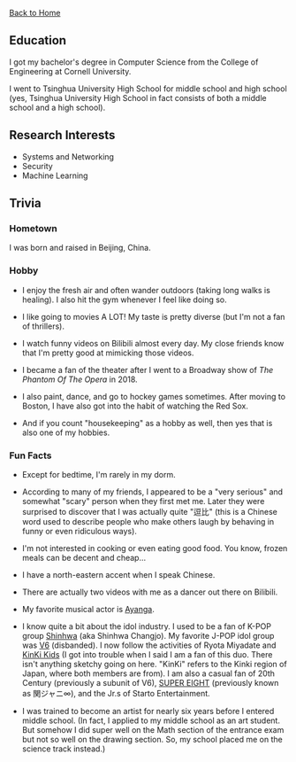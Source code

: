 [Back to Home](https://sophiali06.github.io/personal_site/)

## Education
I got my bachelor's degree in Computer Science from the College of Engineering at Cornell University.

I went to Tsinghua University High School for middle school and high school (yes, Tsinghua University High School in fact consists of both a middle school and a high school).

## Research Interests
+ Systems and Networking
+ Security
+ Machine Learning

## Trivia
### Hometown
I was born and raised in Beijing, China.

### Hobby
+ I enjoy the fresh air and often wander outdoors (taking long walks is healing). I also hit the gym whenever I feel like doing so.

+ I like going to movies A LOT! My taste is pretty diverse (but I'm not a fan of thrillers).

+ I watch funny videos on Bilibili almost every day. My close friends know that I'm pretty good at mimicking those videos.

+ I became a fan of the theater after I went to a Broadway show of _The Phantom Of The Opera_ in 2018.

+ I also paint, dance, and go to hockey games sometimes. After moving to Boston, I have also got into the habit of watching the Red Sox.

+ And if you count "housekeeping" as a hobby as well, then yes that is also one of my hobbies.
<!-- end of the list -->

### Fun Facts
+ Except for bedtime, I'm rarely in my dorm.

+ According to many of my friends, I appeared to be a "very serious" and somewhat "scary" person when they first met me. Later they were surprised to discover that I was actually quite "逗比" (this is a Chinese word used to describe people who make others laugh by behaving in funny or even ridiculous ways).

+ I'm not interested in cooking or even eating good food. You know, frozen meals can be decent and cheap...

+ I have a north-eastern accent when I speak Chinese.

+ There are actually two videos with me as a dancer out there on Bilibili.

+ My favorite musical actor is [Ayanga](https://en.wikipedia.org/wiki/Ayanga).

+ I know quite a bit about the idol industry. I used to be a fan of K-POP group [Shinhwa](https://en.wikipedia.org/wiki/Shinhwa) (aka Shinhwa Changjo). My favorite J-POP idol group was [V6](https://en.wikipedia.org/wiki/V6_(band)) (disbanded). I now follow the activities of Ryota Miyadate and [KinKi Kids](https://en.wikipedia.org/wiki/KinKi_Kids) (I got into trouble when I said I am a fan of this duo. There isn't anything sketchy going on here. "KinKi" refers to the Kinki region of Japan, where both members are from). I am also a casual fan of 20th Century (previously a subunit of V6), [SUPER EIGHT](https://en.wikipedia.org/wiki/Super_Eight_(group)) (previously known as 関ジャニ∞), and the Jr.s of Starto Entertainment.

+ I was trained to become an artist for nearly six years before I entered middle school. (In fact, I applied to my middle school as an art student. But somehow I did super well on the Math section of the entrance exam but not so well on the drawing section. So, my school placed me on the science track instead.)

